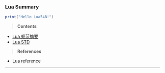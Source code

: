 ### Lua Summary

```lua
print("Hello Lua548!")
```

> **Contents**

- [Lua 规范摘要](./01_Lua%20规范摘要.md)
- [Lua STD](./02_Lua%20STD.md)



> **References**

- [Lua reference](https://www.lua.org/manual/5.4/manual.html)

---